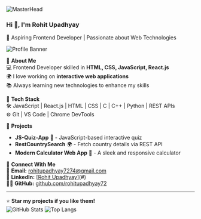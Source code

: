 ![MasterHead](https://media.giphy.com/media/v1.Y2lkPTc5MGI3NjExZ2Y1eXBjZGFuczA2YmFyNXl1aGd3d3hwNXpxZHJsbzJ0dnk4cHR3ciZlcD12MV9naWZzX3NlYXJjaCZjdD1n/YQitE4YNQNahy/giphy.gif)
### Hi 👋, I'm Rohit Upadhyay  
🚀 Aspiring Frontend Developer | Passionate about Web Technologies  

![Profile Banner](https://your-image-link.com)

🔹 **About Me**  
💻 Frontend Developer skilled in **HTML, CSS, JavaScript, React.js**  
🌍 I love working on **interactive web applications**  
📚 Always learning new technologies to enhance my skills  

🔹 **Tech Stack**  
🛠️ JavaScript | React.js | HTML | CSS | C | C++ | Python | REST APIs  
⚙️ Git | VS Code | Chrome DevTools  

🔹 **Projects**  
- **JS-Quiz-App** 🎯 - JavaScript-based interactive quiz  
- **RestCountrySearch** 🌍 - Fetch country details via REST API  
- **Modern Calculator Web App** 🧮 - A sleek and responsive calculator  

🔹 **Connect With Me**  
📧 **Email:** rohitupadhyay7274@gmail.com  
💼 **LinkedIn:** [[Rohit Upadhyay](https://www.linkedin.com/in/rohit-upadhyay-6582062a1/)](#)  
👨‍💻 **GitHub:** [github.com/rohitupadhyay72](#)

---
⭐ **Star my projects if you like them!**  
![GitHub Stats](https://github-readme-stats.vercel.app/api?username=rohitupadhyay72&show_icons=true&theme=radical)
![Top Langs](https://github-readme-stats.vercel.app/api/top-langs/?username=rohitupadhyay72&layout=compact)

